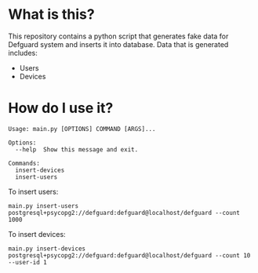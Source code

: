 # What is this?

This repository contains a python script that generates fake data for Defguard system and inserts it into database. Data
that is generated includes:

- Users
- Devices

# How do I use it?

```
Usage: main.py [OPTIONS] COMMAND [ARGS]...

Options:
  --help  Show this message and exit.

Commands:
  insert-devices
  insert-users
```

To insert users:

```
main.py insert-users postgresql+psycopg2://defguard:defguard@localhost/defguard --count 1000
```

To insert devices:

```
main.py insert-devices postgresql+psycopg2://defguard:defguard@localhost/defguard --count 10 --user-id 1
```

